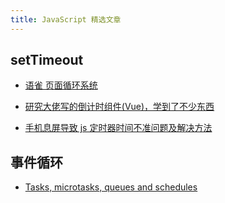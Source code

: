 ```yaml
---
title: JavaScript 精选文章
---
```


## setTimeout

- [语雀 页面循环系统](https://www.yuque.com/junzhu-dk17k/lepryg/qeauom "语雀 页面循环系统")

- [研究大佬写的倒计时组件(Vue)，学到了不少东西](https://juejin.cn/post/7038405108371030047 "研究大佬写的倒计时组件(Vue)，学到了不少东西")
- [手机息屏导致 js 定时器时间不准问题及解决方法](https://juejin.cn/post/6844903726558232590 "手机息屏导致 js 定时器时间不准问题及解决方法")

## 事件循环

- [Tasks, microtasks, queues and schedules](https://jakearchibald.com/2015/tasks-microtasks-queues-and-schedules/ "Tasks, microtasks, queues and schedules")
